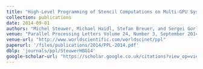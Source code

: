 ```yaml
---
title: "High-Level Programming of Stencil Computations on Multi-GPU Systems Using the SkelCL Library"
collection: publications
date: 2014-09-01
authors: "Michel Steuwer, Michael Haidl, Stefan Breuer, and Sergei Gorlatch"
venue: "Parallel Processing Letters Volume 24, Number 3, September 2014"
venue-url: "http://www.worldscientific.com/worldscinet/ppl"
paperurl: '/files/publications/2014/PPL-2014.pdf'
dblp: 'journals/ppl/SteuwerHBG14'
google-scholar-url: "https://scholar.google.co.uk/citations?view_op=view_citation&hl=en&user=XdXJRZEAAAAJ&citation_for_view=XdXJRZEAAAAJ:ufrVoPGSRksC"
---
```

